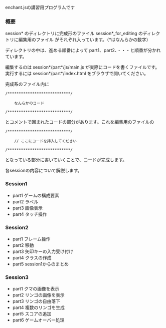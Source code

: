 enchant.jsの講習用プログラムです

### 概要

session* のディレクトリに完成形のファイル
session*_for_editing のディレクトリに編集用のファイル
がそれぞれ入っています。（*はなんらかの数字）

ディレクトリの中は、進める順番によって part1、part2、・・・と順番が分かれています。

編集するのは session*/part*/js/main.js が実際にコードを書くファイルです。
実行するには session*/part*/index.html をブラウザで開いてください。


完成系のファイル内に

```
/****************************/

	なんらかのコード

/****************************/

```

とコメントで囲まれたコードの部分があります。これを編集用のファイルの


```
/****************************/

	// ここにコードを挿入してください

/****************************/

```

となっている部分に書いていくことで、コードが完成します。

各sessionの内容について解説します。


### Session1

* part1  ゲームの構成要素
* part2  ラベル
* part3  画像表示
* part4  タッチ操作

### Session2

* part1  フレーム操作
* part2  移動
* part3  矢印キーの入力受け付け
* part4  クラスの作成
* part5  session1からのまとめ

### Session3

* part1  クマの画像を表示
* part2  リンゴの画像を表示
* part3  リンゴの自由落下
* part4  複数のリンゴを生成
* part5  スコアの追加
* part6  ゲームオーバー処理
